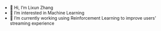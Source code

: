 - 👋 Hi, I’m Lixun Zhang
- 👀 I’m interested in Machine Learning
- 🌱 I’m currently working using Reinforcement Learning to improve users' streaming experience


<!---
lixzhang/lixzhang is a ✨ special ✨ repository because its `README.md` (this file) appears on your GitHub profile.
You can click the Preview link to take a look at your changes.
--->
